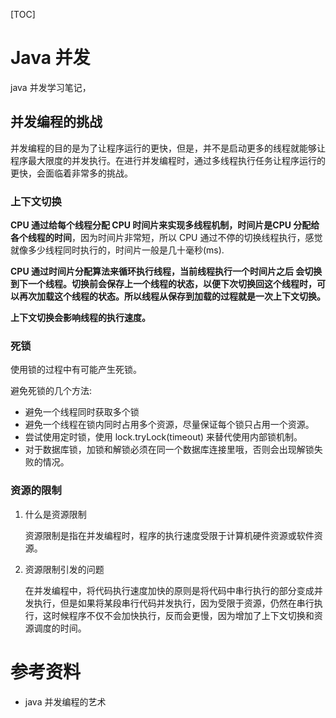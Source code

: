 [TOC]

# Java 并发

java 并发学习笔记，



## 并发编程的挑战

并发编程的目的是为了让程序运行的更快，但是，并不是启动更多的线程就能够让程序最大限度的并发执行。在进行并发编程时，通过多线程执行任务让程序运行的更快，会面临着非常多的挑战。

### 上下文切换

**CPU 通过给每个线程分配 CPU 时间片来实现多线程机制，时间片是CPU 分配给各个线程的时间**，因为时间片非常短，所以 CPU 通过不停的切换线程执行，感觉就像多少线程同时执行的，时间片一般是几十毫秒(ms).

**CPU 通过时间片分配算法来循环执行线程，当前线程执行一个时间片之后 会切换到下一个线程。切换前会保存上一个线程的状态，以便下次切换回这个线程时，可以再次加载这个线程的状态。所以线程从保存到加载的过程就是一次上下文切换。**

**上下文切换会影响线程的执行速度。**

### 死锁

使用锁的过程中有可能产生死锁。

避免死锁的几个方法:

* 避免一个线程同时获取多个锁
* 避免一个线程在锁内同时占用多个资源，尽量保证每个锁只占用一个资源。
* 尝试使用定时锁，使用 lock.tryLock(timeout) 来替代使用内部锁机制。
* 对于数据库锁，加锁和解锁必须在同一个数据库连接里哦，否则会出现解锁失败的情况。

### 资源的限制

1. 什么是资源限制

   资源限制是指在并发编程时，程序的执行速度受限于计算机硬件资源或软件资源。

2. 资源限制引发的问题

   在并发编程中，将代码执行速度加快的原则是将代码中串行执行的部分变成并发执行，但是如果将某段串行代码并发执行，因为受限于资源，仍然在串行执行，这时候程序不仅不会加快执行，反而会更慢，因为增加了上下文切换和资源调度的时间。

   









# 参考资料

* java 并发编程的艺术

